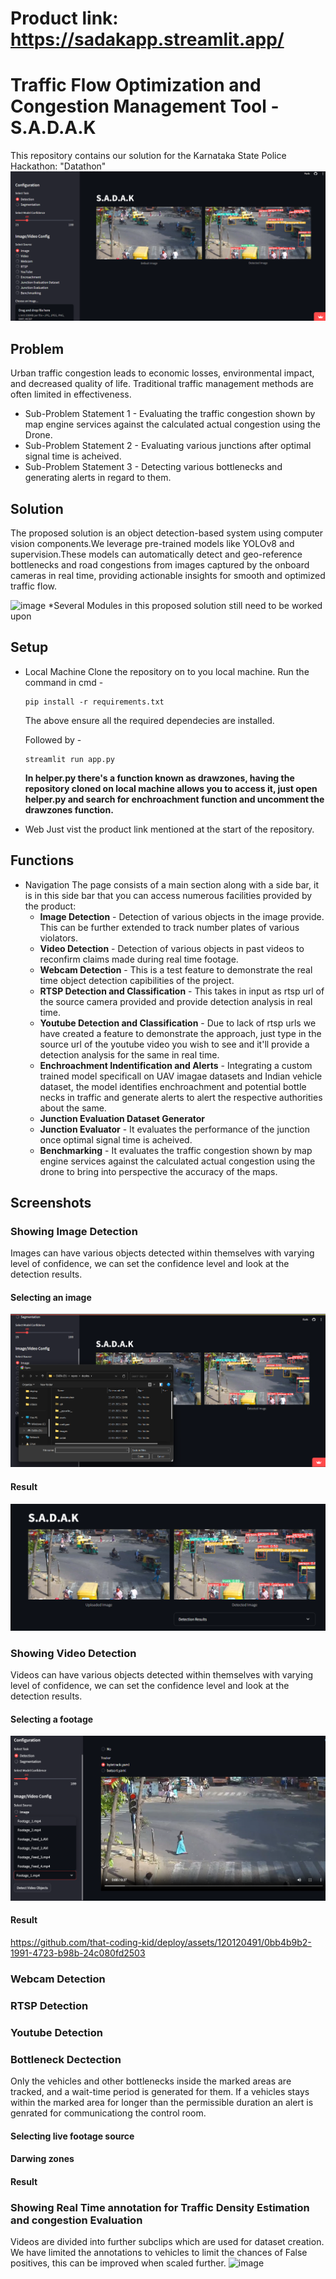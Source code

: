 
# Product link: https://sadakapp.streamlit.app/

# Traffic Flow Optimization and Congestion Management Tool - S.A.D.A.K

This repository contains our solution for the Karnataka State Police Hackathon: "Datathon"
![App Screenshot](cover.png)
## Problem

Urban traffic congestion leads to economic losses, environmental impact, and decreased quality of life. Traditional traffic management methods are often limited in effectiveness.  

- Sub-Problem Statement 1 - Evaluating the traffic congestion shown by map engine services against the calculated actual congestion using the Drone.
- Sub-Problem Statement 2 - Evaluating various junctions after optimal signal time is acheived.
- Sub-Problem Statement 3 - Detecting various bottlenecks and generating alerts in regard to them.

## Solution

The proposed solution is an object detection-based system using computer vision components.We leverage pre-trained models like YOLOv8 and supervision.These models can automatically detect and geo-reference bottlenecks and road congestions from images captured by the onboard cameras in real time, providing actionable insights for smooth and optimized traffic flow.

![image](https://github.com/Dev-on-go/S.A.D.A.K/assets/120119971/120599b9-5b57-4677-924e-7a0a3f4d21ef)
*Several Modules in this proposed solution still need to be worked upon

## Setup
- Local Machine
  Clone the repository on to you local machine.
  Run the command in cmd -
  ```
  pip install -r requirements.txt
  ```
  The above ensure all the required dependecies are installed.

  Followed by -
  ```
  streamlit run app.py
  ```

  **In helper.py there's a function known as drawzones, having the repository cloned on local machine allows you to access it, just open helper.py and search for enchroachment function and uncomment the drawzones function.**
  
  
- Web
  Just vist the product link mentioned at the start of the repository.

## Functions
- Navigation
  The page consists of a main section along with a side bar, it is in this side bar that you can access numerous facilities provided by the product:
  - **Image Detection** - Detection of various objects in the image provide. This can be further extended to track number plates of various violators.
  - **Video Detection** - Detection of various objects in past videos to reconfirm claims made during real time footage.
  - **Webcam Detection** - This is a test feature to demonstrate the real time object detection capibilities of the project.
  - **RTSP Detection and Classification** - This takes in input as rtsp url of the source camera provided and provide detection analysis in real time.
  - **Youtube Detection and Classification** - Due to lack of rtsp urls we have created a feature to demonstrate the approach, just type in the source url of the youtube video you wish to see and it'll provide a detection analysis for the same in real time.
  - **Enchroachment Indentification and Alerts** - Integrating a custom trained model specificall on UAV imagae datasets and Indian vehicle dataset, the model identifies enchroachment and potential bottle necks in traffic and generate alerts to alert the respective authorities about the same.
  - **Junction Evaluation Dataset Generator**
  - **Junction Evaluator** - It evaluates the performance of the junction once optimal signal time is acheived.
  - **Benchmarking** - It evaluates the traffic congestion shown by map engine services against the calculated actual congestion using the drone to bring into perspective the accuracy of the maps.

 
  

## Screenshots

### Showing Image Detection
Images can have various objects detected within themselves with varying level of confidence, we can set the confidence level and look at the detection results.

#### Selecting an image
![image](pre.png)

#### Result

![image](result.png)

### Showing Video Detection
Videos can have various objects detected within themselves with varying level of confidence, we can set the confidence level and look at the detection results.
#### Selecting a footage
![image](vid_pre.png)


#### Result
https://github.com/that-coding-kid/deploy/assets/120120491/0bb4b9b2-1991-4723-b98b-24c080fd2503




### Webcam Detection


### RTSP Detection



### Youtube Detection



### Bottleneck Dectection
Only the vehicles and other bottlenecks inside the marked areas are tracked, and a wait-time period is generated for them. If a vehicles stays within the marked area for longer than the permissible duration an alert is genrated for communicationg the control room.

#### Selecting live footage source

#### Darwing zones

#### Result



### Showing Real Time annotation for Traffic Density Estimation and congestion Evaluation
Videos are divided into further subclips which are used for dataset creation.  
We have limited the annotations to vehicles to limit the chances of False positives, this can be improved when scaled further.
![image](https://github.com/Dev-on-go/S.A.D.A.K/assets/120119971/c81c8850-1a2f-4778-9b2e-720754362698)

